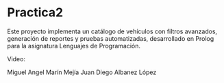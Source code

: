 # Practica2 

Este proyecto implementa un catálogo de vehículos con filtros avanzados, generación de reportes y pruebas automatizadas, desarrollado en Prolog para la asignatura Lenguajes de Programación. 

Video:

Miguel Angel Marín Mejía
Juan Diego Albanez López
